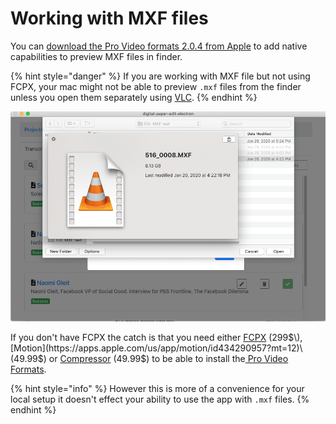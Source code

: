 # Working with MXF files

You can [download the Pro Video formats 2.0.4 from Apple](https://support.apple.com/kb/DL1396?viewlocale=en_US&locale=en_US) to add native capabilities to preview MXF files in finder.

{% hint style="danger" %}
If you are working with MXF file but not using FCPX, your mac might not be able to preview `.mxf` files from the finder  unless you open them separately using [VLC](https://www.videolan.org/vlc/index.html).
{% endhint %}

![MXF files won&apos;t preview if the pro codecs are not installed on your mac](../../.gitbook/assets/mxf-no-preview.png)

If you don't have FCPX the catch is that you need either [FCPX](https://www.apple.com/final-cut-pro/) \(299$\), [Motion](https://apps.apple.com/us/app/motion/id434290957?mt=12)\(49.99$\) or [Compressor](https://apps.apple.com/us/app/compressor/id424390742?mt=12) \(49.99$\) to be able to install the[ Pro Video Formats](https://support.apple.com/kb/DL1396?viewlocale=en_US&locale=en_US).

{% hint style="info" %}
However this is more of a convenience for your local setup it doesn't effect your ability to use the app with `.mxf` files.
{% endhint %}

